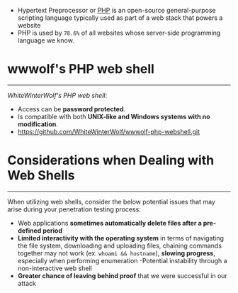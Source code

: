 - Hypertext Preprocessor or [PHP](https://www.php.net) is an open-source general-purpose scripting language typically used as part of a web stack that powers a website
- PHP is used by `78.6%` of all websites whose server-side programming language we know.

# wwwolf's PHP web shell
---
_WhiteWinterWolf's PHP web shell_:
- Access can be **password protected**.
- Is compatible with both **UNIX-like and Windows systems with no modification**.
- https://github.com/WhiteWinterWolf/wwwolf-php-webshell.git

# Considerations when Dealing with Web Shells
---
When utilizing web shells, consider the below potential issues that may arise during your penetration testing process:
- Web applications **sometimes automatically delete files after a pre-defined period**
- **Limited interactivity with the operating system** in terms of navigating the file system, downloading and uploading files, chaining commands together may not work (ex. `whoami && hostname`), **slowing progress**, especially when performing enumeration -Potential instability through a non-interactive web shell
- **Greater chance of leaving behind proof** that we were successful in our attack